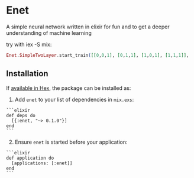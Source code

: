 # Enet

A simple neural network written in elixir for fun and to get a deeper understanding of machine learning

try with iex -S mix:
```elixir
Enet.SimpleTwoLayer.start_train([[0,0,1], [0,1,1], [1,0,1], [1,1,1]], [[0],[0],[1],[1]])
```

## Installation

If [available in Hex](https://hex.pm/docs/publish), the package can be installed as:

  1. Add `enet` to your list of dependencies in `mix.exs`:

    ```elixir
    def deps do
      [{:enet, "~> 0.1.0"}]
    end
    ```

  2. Ensure `enet` is started before your application:

    ```elixir
    def application do
      [applications: [:enet]]
    end
    ```
